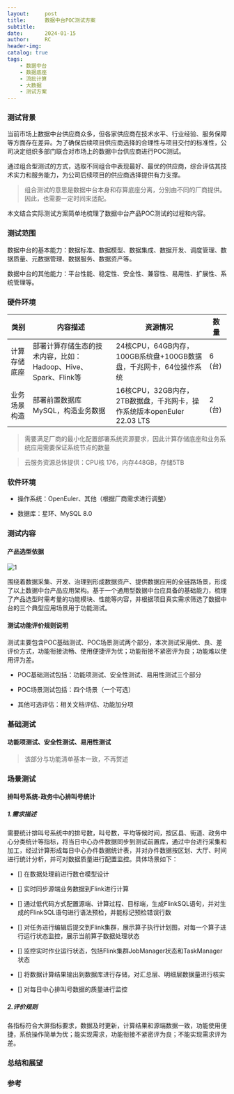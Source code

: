 ```yaml
---
layout:     post
title:      数据中台POC测试方案
subtitle:
date:       2024-01-15
author:     RC
header-img:
catalog: true
tags:
    - 数据中台
    - 数据底座
    - 流批计算
    - 大数据
    - 测试方案
---
```


### 测试背景

当前市场上数据中台供应商众多，但各家供应商在技术水平、行业经验、服务保障等方面存在差异。为了确保后续项目供应商选择的合理性与项目交付的标准性，公司决定组织多部门联合对市场上的数据中台供应商进行POC测试。

通过组合型测试的方式，选取不同组合中表现最好、最优的供应商，综合评估其技术实力和服务能力，为公司后续项目的供应商选择提供有力支撑。

> 组合测试的意思是数据中台本身和存算底座分离，分别由不同的厂商提供。因此，也需要一定时间来适配。
	 
本文结合实际测试方案简单地梳理了数据中台产品POC测试的过程和内容。

### 测试范围

数据中台的基本能力：数据标准、数据模型、数据集成、数据开发、调度管理、数据质量、元数据管理、数据服务、数据资产等。

数据中台的其他能力：平台性能、稳定性、安全性、兼容性、易用性、扩展性、系统管理等。

### 硬件环境

| 类别      | 内容描述 | 资源情况 | 数量
| ----------- | ----------- | ----------- | ----------- |
| 计算存储底座      | 部署计算存储生态的技术内容，比如：Hadoop、Hive、Spark、Flink等|24核CPU，64GB内存，100GB系统盘+100GB数据盘，千兆网卡，64位操作系统 | 6 (台) |
| 业务场景构造   | 部署前置数据库MySQL，构造业务数据 |16核CPU，32GB内存，2TB数据盘，千兆网卡，操作系统版本openEuler 22.03 LTS | 2 (台) | 

> 需要满足厂商的最小化配置部署系统资源要求，因此计算存储底座和业务系统应用需要保证系统节点的数量

> 云服务资源总体提供：CPU核 176，内存448GB，存储5TB

### 软件环境

- 操作系统：OpenEuler、其他（根据厂商需求进行调整）

- 数据库：星环、MySQL 8.0

### 测试内容

#### 产品选型依据

![1](https://i.postimg.cc/52LLKkV2/1.png)

围绕着数据采集、开发、治理到形成数据资产、提供数据应用的全链路场景，形成了以上数据中台产品应用架构。基于一个通用型数据中台应具备的基础能力，梳理了产品选型时需考量的功能模块、性能等内容，并根据项目真实需求筛选了数据中台的三个典型应用场景用于功能测试。

#### 测试功能评价规则说明

测试主要包含POC基础测试、POC场景测试两个部分，本次测试采用优、良、差评价方式，功能衔接流畅、使用便捷评为优；功能衔接不紧密评为良；功能难以使用评为差。

- POC基础测试包括：功能项测试、安全性测试、易用性测试三个部分

- POC场景测试包括：四个场景（一个可选）

- 其他可选评估：相关文档评估、功能加分项 

### 基础测试

#### 功能项测试、安全性测试、易用性测试

> 该部分与功能清单基本一致，不再赘述

### 场景测试

#### 排叫号系统-政务中心排叫号统计

##### 1.需求描述

需要统计排叫号系统中的排号数，叫号数，平均等候时间，按区县、街道、政务中心分类统计等指标，将当日中心办件数据同步到测试前置库，通过中台进行采集和加工，经过计算形成每日中心办件数据统计表，并对办件数据按区划、大厅、时间进行统计分析，并可对数据质量进行配置监控。具体场景如下：

- [] 在数据处理前进行数仓模型设计

- [] 实时同步源端业务数据到Flink进行计算

- [] 通过低代码方式配置源端、计算过程、目标端，生成FlinkSQL语句，并对生成的FlinkSQL语句进行语法预检，并能标记预检错误行数

- [] 对任务进行编辑后提交到Flink集群，展示算子执行计划图，对每一个算子进行运行状态监控，展示当前算子数据处理状态

- [] 监控实时作业运行状态，包括Flink集群JobManager状态和TaskManager状态

- [] 将数据计算结果输出到数据库进行存储，对汇总层、明细层数据量进行核实

- [] 对每日中心排叫号数据的质量进行监控

##### 2.评价规则

各指标符合大屏指标要求，数据及时更新，计算结果和源端数据一致，功能使用便捷，系统操作简单为优；能实现需求，功能衔接不紧密评为良；不能实现需求评为差。

### 总结和展望

### 参考

